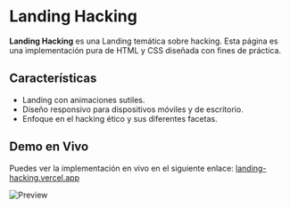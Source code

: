 # Landing Hacking

**Landing Hacking** es una Landing temática sobre hacking. Esta página es una implementación pura de HTML y CSS diseñada con fines de práctica.

## Características

- Landing con animaciones sutiles.
- Diseño responsivo para dispositivos móviles y de escritorio.
- Enfoque en el hacking ético y sus diferentes facetas.

## **Demo** en Vivo

Puedes ver la implementación en vivo en el siguiente enlace:
[landing-hacking.vercel.app](https://landing-hacking.vercel.app/)

![Preview](https://user-images.githubusercontent.com/29671154/140673284-e3ec589b-dcb8-4bc1-9d7c-66ad8d6b4d6a.png)
